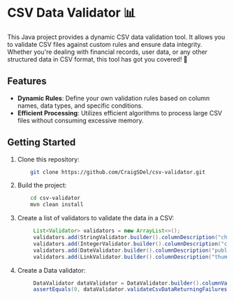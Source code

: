 # CSV Data Validator 📊

This Java project provides a dynamic CSV data validation tool. It allows you to validate CSV files against custom rules and ensure data integrity. Whether you're dealing with financial records, user data, or any other structured data in CSV format, this tool has got you covered! 🚀

## Features

- **Dynamic Rules**: Define your own validation rules based on column names, data types, and specific conditions.
- **Efficient Processing**: Utilizes efficient algorithms to process large CSV files without consuming excessive memory.

## Getting Started

1. Clone this repository:

    ```bash
        git clone https://github.com/CraigSDel/csv-validator.git
    ```

2. Build the project:

    ```bash
        cd csv-validator
        mvn clean install
    ```

3. Create a list of validators to validate the data in a CSV:
   ```java
        List<Validator> validators = new ArrayList<>();
        validators.add(StringValidator.builder().columnDescription("channel_title").build());
        validators.add(IntegerValidator.builder().columnDescription("category_id").build());
        validators.add(DateValidator.builder().columnDescription("publish_time").validationPattern("yyyy-MM-dd'T'HH:mm:ss.SSS'Z'").build());
        validators.add(LinkValidator.builder().columnDescription("thumbnail_link").validationPattern("^(https?|ftp|file)://[-a-zA-Z0-9+&@#/%?=~_|!:,.;]*[-a-zA-Z0-9+&@#/%=~_|]").build());
   ```

4. Create a Data validator:
   ```java
        DataValidator dataValidator = DataValidator.builder().columnValidators(columnValidators).firstRowIsHeader(Boolean.TRUE).delimiter(",").build();
        assertEquals(0, dataValidator.validateCsvDataReturningFailures(getFile()).size());
   ```
   